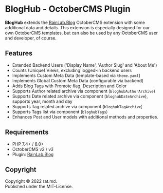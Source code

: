 BlogHub - OctoberCMS Plugin
===========================

**BlogHub** extends the [RainLab.Blog](https://octobercms.com/plugin/rainlab-blog) OctoberCMS 
extension with some additional data and details. This extension is especially designed for our own 
OctoberCMS templates, but can also be used by any OctoberCMS user and developer, of course.


Features
--------

- Extended Backend Users ('Display Name', 'Author Slug' and 'About Me')
- Counts (Unique) Views, excluding logged-in backend users
- Implements Custom Meta Data (template-based via `theme.yaml`)
- Implements Global Custom Meta Data (configurable via backend)
- Adds Blog Tags with Promote flag, Description and Color
- Supports Author related archive via component (`bloghubAuthorArchive`)
- Supports Date related archive via component (`bloghubDateArchive`), supports year, month and day
- Supports Tag related archive via component (`bloghubTagArchive`)
- Supports Tags list via component (`bloghubTags`)
- Enhances Post and User models with additional methods and properties. 


Requirements
-------------

- PHP 7.4+ / 8.0+
- OctoberCMS v2 / v3
- Plugin: [RainLab.Blog](https://octobercms.com/plugin/rainlab-blog)


Copyright
---------

Copyright © 2022 rat.md.<br/>
Published under the MIT-License.
